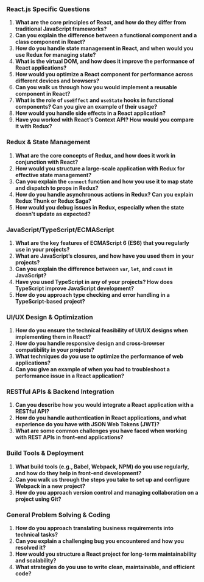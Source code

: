 

### **React.js Specific Questions**

1. **What are the core principles of React, and how do they differ from traditional JavaScript frameworks?**
2. **Can you explain the difference between a functional component and a class component in React?**
3. **How do you handle state management in React, and when would you use Redux for managing state?**
4. **What is the virtual DOM, and how does it improve the performance of React applications?**
5. **How would you optimize a React component for performance across different devices and browsers?**
6. **Can you walk us through how you would implement a reusable component in React?**
7. **What is the role of `useEffect` and `useState` hooks in functional components? Can you give an example of their usage?**
8. **How would you handle side effects in a React application?**
9. **Have you worked with React’s Context API? How would you compare it with Redux?**

### **Redux & State Management**

1. **What are the core concepts of Redux, and how does it work in conjunction with React?**
2. **How would you structure a large-scale application with Redux for effective state management?**
3. **Can you explain the `connect` function and how you use it to map state and dispatch to props in Redux?**
4. **How do you handle asynchronous actions in Redux? Can you explain Redux Thunk or Redux Saga?**
5. **How would you debug issues in Redux, especially when the state doesn't update as expected?**

### **JavaScript/TypeScript/ECMAScript**

1. **What are the key features of ECMAScript 6 (ES6) that you regularly use in your projects?**
2. **What are JavaScript’s closures, and how have you used them in your projects?**
3. **Can you explain the difference between `var`, `let`, and `const` in JavaScript?**
4. **Have you used TypeScript in any of your projects? How does TypeScript improve JavaScript development?**
5. **How do you approach type checking and error handling in a TypeScript-based project?**

### **UI/UX Design & Optimization**

1. **How do you ensure the technical feasibility of UI/UX designs when implementing them in React?**
2. **How do you handle responsive design and cross-browser compatibility in your projects?**
3. **What techniques do you use to optimize the performance of web applications?**
4. **Can you give an example of when you had to troubleshoot a performance issue in a React application?**

### **RESTful APIs & Backend Integration**

1. **Can you describe how you would integrate a React application with a RESTful API?**
2. **How do you handle authentication in React applications, and what experience do you have with JSON Web Tokens (JWT)?**
3. **What are some common challenges you have faced when working with REST APIs in front-end applications?**

### **Build Tools & Deployment**

1. **What build tools (e.g., Babel, Webpack, NPM) do you use regularly, and how do they help in front-end development?**
2. **Can you walk us through the steps you take to set up and configure Webpack in a new project?**
3. **How do you approach version control and managing collaboration on a project using Git?**

### **General Problem Solving & Coding**

1. **How do you approach translating business requirements into technical tasks?**
2. **Can you explain a challenging bug you encountered and how you resolved it?**
3. **How would you structure a React project for long-term maintainability and scalability?**
4. **What strategies do you use to write clean, maintainable, and efficient code?**

